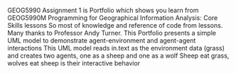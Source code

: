 GEOG5990 Assignment 1 is Portfolio which shows you learn from GEOG5990M Programming for Geographical Information Analysis: Core Skills lessons
So most of knowledge and reference of code from lessons. Many thanks to Professor Andy Turner.
This Portfolio presents a simple UML model to demonstrate agent-environment and agent-agent interactions
This UML model reads in.text as the environment data (grass) and creates two agents, one as a sheep and one as a wolf
Sheep eat grass, wolves eat sheep is their interactive behavior
